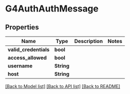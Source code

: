 # G4AuthAuthMessage

## Properties

Name | Type | Description | Notes
------------ | ------------- | ------------- | -------------
**valid_credentials** | **bool** |  | 
**access_allowed** | **bool** |  | 
**username** | **String** |  | 
**host** | **String** |  | 

[[Back to Model list]](../README.md#documentation-for-models) [[Back to API list]](../README.md#documentation-for-api-endpoints) [[Back to README]](../README.md)



